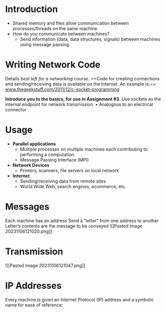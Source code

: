 # Introduction
- Shared memory and files allow communication between processes/threads on the same machine.
- How do you communicate between machines?
	- Send information (data, data structures, signals) between machines using message passing.
# Writing Network Code
Details *best left for a networking course*.
==Code for creating connections and sending/receiving data is available on the Internet. An example is:==
www.thegeekstuff.com/2011/12/c-socket-programming

**Introduce you to the basics, for use in Assignment #3**.
Use sockets as the internal endpoint for network transmission.
• Analogous to an electrical connector
# Usage
- **Parallel applications**
	- Multiple processes on multiple machines each contributing to performing a computation
	- Message Passing Interface (MPI)
- **Network Devices**
	- Printers, scanners, file servers on local network
- **Internet**
	- Sending/receiving data from remote sites
	- World Wide Web, search engines, ecommerce, etc.
# Messages
Each machine has an address
Send a “letter” from one address to another
Letter’s contents are the message to be conveyed
![[Pasted image 20231106121020.png]]
# Transmission
![[Pasted image 20231106121047.png]]
# IP Addresses 
Every machine is given an Internet Protocol (IP) address and a symbolic name for ease of reference:
```
```